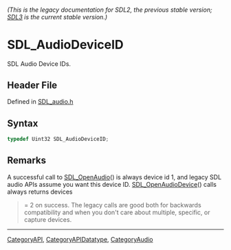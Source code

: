 ###### (This is the legacy documentation for SDL2, the previous stable version; [SDL3](https://wiki.libsdl.org/SDL3/) is the current stable version.)
# SDL_AudioDeviceID

SDL Audio Device IDs.

## Header File

Defined in [SDL_audio.h](https://github.com/libsdl-org/SDL/blob/SDL2/include/SDL_audio.h)

## Syntax

```c
typedef Uint32 SDL_AudioDeviceID;
```

## Remarks

A successful call to [SDL_OpenAudio](SDL_OpenAudio)() is always device id
1, and legacy SDL audio APIs assume you want this device ID.
[SDL_OpenAudioDevice](SDL_OpenAudioDevice)() calls always returns devices
>= 2 on success. The legacy calls are good both for backwards compatibility
and when you don't care about multiple, specific, or capture devices.

----
[CategoryAPI](CategoryAPI), [CategoryAPIDatatype](CategoryAPIDatatype), [CategoryAudio](CategoryAudio)

